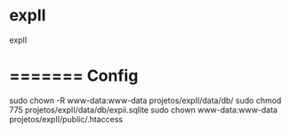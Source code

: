 expII
=====

expII


=======
Config
======

sudo chown -R www-data:www-data projetos/expII/data/db/
sudo chmod 775 projetos/expII/data/db/expii.sqlite
sudo chown www-data:www-data projetos/expII/public/.htaccess


